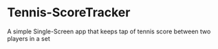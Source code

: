 # Tennis-ScoreTracker
A simple Single-Screen app that keeps tap of tennis score between two players in a set
